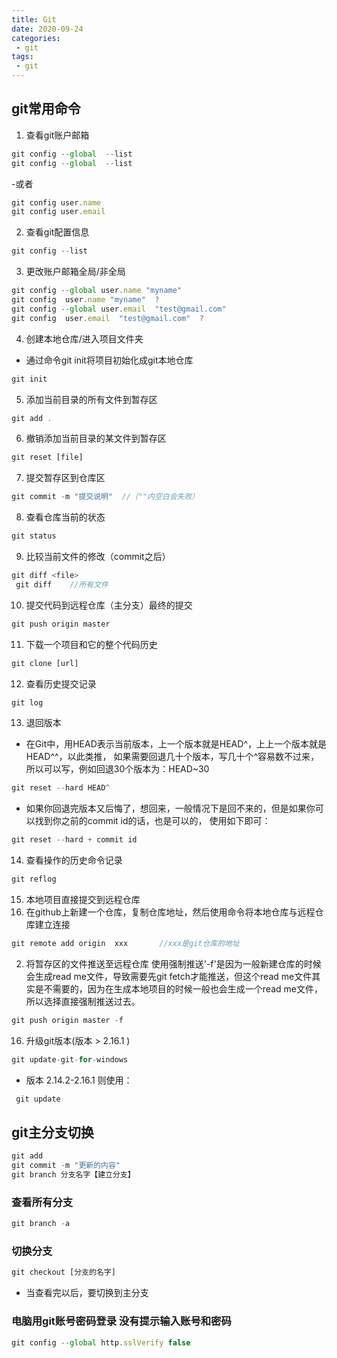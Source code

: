 ```yaml
---
title: Git
date: 2020-09-24
categories:
 - git
tags:
 - git
---
```

## git常用命令
1. 查看git账户邮箱
```js
git config --global  --list
git config --global  --list
```
-或者
```js
git config user.name
git config user.email
```
2. 查看git配置信息
```js
git config --list
```
3. 更改账户邮箱全局/非全局
```js
git config --global user.name "myname"
git config  user.name "myname"  ?
git config --global user.email  "test@gmail.com"
git config  user.email  "test@gmail.com"  ?
```
4. 创建本地仓库/进入项目文件夹
- 通过命令git init将项目初始化成git本地仓库
```js
git init
```
5. 添加当前目录的所有文件到暂存区
```js
git add .
```
6. 撤销添加当前目录的某文件到暂存区
```js
git reset [file]
```
7. 提交暂存区到仓库区
```js
git commit -m "提交说明"  //（""内空白会失败）
```
8. 查看仓库当前的状态
```js
git status
```
9. 比较当前文件的修改（commit之后）
```js
git diff <file>
 git diff    //所有文件
 ```
10. 提交代码到远程仓库（主分支）最终的提交
```js
git push origin master
```
11. 下载一个项目和它的整个代码历史
```js
git clone [url]
```
12. 查看历史提交记录
```js
git log
```
13. 退回版本
- 在Git中，用HEAD表示当前版本，上一个版本就是HEAD^，上上一个版本就是HEAD^^，以此类推，
如果需要回退几十个版本，写几十个^容易数不过来，所以可以写，例如回退30个版本为：HEAD~30
```js
git reset --hard HEAD^
```
- 如果你回退完版本又后悔了，想回来，一般情况下是回不来的，但是如果你可以找到你之前的commit id的话，也是可以的，
使用如下即可：
```js
git reset --hard + commit id
```
14. 查看操作的历史命令记录
```js
git reflog
```
15. 本地项目直接提交到远程仓库
 1. 在github上新建一个仓库，复制仓库地址，然后使用命令将本地仓库与远程仓库建立连接
```js
git remote add origin  xxx       //xxx是git仓库的地址
```
2. 将暂存区的文件推送至远程仓库 使用强制推送'-f'是因为一般新建仓库的时候会生成read me文件，导致需要先git fetch才能推送，但这个read me文件其实是不需要的，因为在生成本地项目的时候一般也会生成一个read me文件，所以选择直接强制推送过去。
```js
git push origin master -f
```
16. 升级git版本(版本 > 2.16.1 )
```js
git update-git-for-windows
```
- 版本 2.14.2-2.16.1 则使用：
```js
 git update
```
## git主分支切换
```js
git add
git commit -m "更新的内容"
git branch 分支名字【建立分支】
```
### 查看所有分支
```js
git branch -a
```
### 切换分支
```js
git checkout [分支的名字]
```
- 当查看完以后，要切换到主分支

### 电脑用git账号密码登录 没有提示输入账号和密码
```js
git config --global http.sslVerify false
```